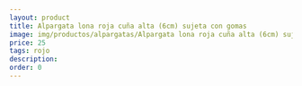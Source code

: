 ```yaml
---
layout: product
title: Alpargata lona roja cuña alta (6cm) sujeta con gomas 
image: img/productos/alpargatas/Alpargata lona roja cuña alta (6cm) sujeta con gomas =25=rojo.webp
price: 25
tags: rojo
description: 
order: 0
---
```

